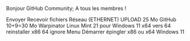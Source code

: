 Bonjour GitHub Community;
A tous les membres !

Envoyer Recevoir fichiers Réseau (ETHERNET) UPLOAD 25 Mo GitHub
10+9=30 Mo Warpinator Linux Mint 21 pour Windows 11
x64 vers 64
reinstaller x86 64 ignore
Menu Démarrer épingler x86 ou x64 Windows 11
